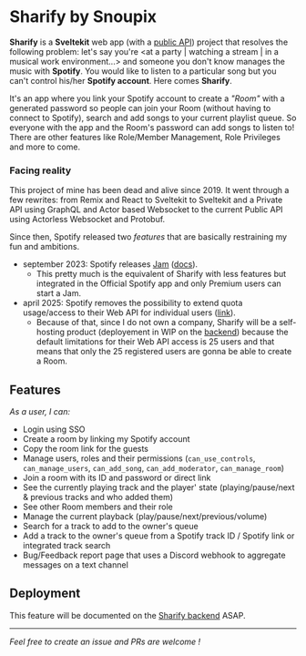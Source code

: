 # Sharify by Snoupix

**Sharify** is a **Sveltekit** web app (with a [public API](https://github.com/Snoupix/sharify-be)) project that resolves the following problem: let's say you're <at a party | watching a stream | in a musical work environment...> and someone you don't know manages the music with **Spotify**. You would like to listen to a particular song but you can't control his/her **Spotify account**. Here comes **Sharify**.

It's an app where you link your Spotify account to create a *"Room"* with a generated password so people can join your Room (without having to connect to Spotify), search and add songs to your current playlist queue. So everyone with the app and the Room's password can add songs to listen to! There are other features like Role/Member Management, Role Privileges and more to come.

### Facing reality

This project of mine has been dead and alive since 2019. It went through a few rewrites: from Remix and React to Sveltekit to Sveltekit and a Private API using GraphQL and Actor based Websocket to the current Public API using Actorless Websocket and Protobuf.

Since then, Spotify released two *features* that are basically restraining my fun and ambitions.

- september 2023: Spotify releases [Jam](https://newsroom.spotify.com/2023-09-26/spotify-jam-personalized-collaborative-listening-session-free-premium-users/) ([docs](https://support.spotify.com/us/article/jam/)).
  - This pretty much is the equivalent of Sharify with less features but integrated in the Official Spotify app and only Premium users can start a Jam.
- april 2025: Spotify removes the possibility to extend quota usage/access to their Web API for individual users ([link](https://developer.spotify.com/blog/2025-04-15-updating-the-criteria-for-web-api-extended-access)).
  - Because of that, since I do not own a company, Sharify will be a self-hosting product (deployement in WIP on the [backend](https://github.com/Snoupix/sharify-be)) because the default limitations for their Web API access is 25 users and that means that only the 25 registered users are gonna be able to create a Room.

## Features

*As a user, I can:*

- Login using SSO
- Create a room by linking my Spotify account
- Copy the room link for the guests
- Manage users, roles and their permissions (`can_use_controls`, `can_manage_users`, `can_add_song`, `can_add_moderator`, `can_manage_room`)
- Join a room with its ID and password or direct link
- See the currently playing track and the player' state (playing/pause/next & previous tracks and who added them)
- See other Room members and their role
- Manage the current playback (play/pause/next/previous/volume)
- Search for a track to add to the owner's queue
- Add a track to the owner's queue from a Spotify track ID / Spotify link or integrated track search
- Bug/Feedback report page that uses a Discord webhook to aggregate messages on a text channel

## Deployment

This feature will be documented on the [Sharify backend](https://github.com/Snoupix/sharify-be) ASAP.

----

*Feel free to create an issue and PRs are welcome !*
